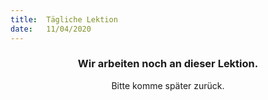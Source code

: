 ```yaml
---
title:  Tägliche Lektion
date:   11/04/2020
---
```


### <center>Wir arbeiten noch an dieser Lektion.</center>
<center>Bitte komme später zurück.</center>